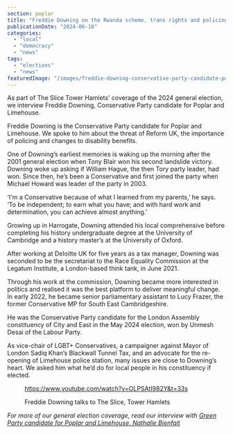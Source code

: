 ```yaml
---
section: poplar
title: "Freddie Downing on the Rwanda scheme, trans rights and policing"
publicationDate: "2024-06-18"
categories: 
  - "local"
  - "democracy"
  - "news"
tags: 
  - "elections"
  - "news"
featuredImage: "/images/freddie-downing-conservative-party-candidate-poplar-limehouse.jpg"
---
```


As part of The Slice Tower Hamlets’ coverage of the 2024 general election, we interview Freddie Downing, Conservative Party candidate for Poplar and Limehouse.

Freddie Downing is the Conservative Party candidate for Poplar and Limehouse. We spoke to him about the threat of Reform UK, the importance of policing and changes to disability benefits.

One of Downing’s earliest memories is waking up the morning after the 2001 general election when Tony Blair won his second landslide victory. Downing woke up asking if William Hague, the then Tory party leader, had won. Since then, he’s been a Conservative and first joined the party when Michael Howard was leader of the party in 2003. 

‘I'm a Conservative because of what I learned from my parents,’ he says. ‘To be independent; to earn what you have; and with hard work and determination, you can achieve almost anything.’

Growing up in Harrogate, Downing attended his local comprehensive before completing his history undergraduate degree at the University of Cambridge and a history master’s at the University of Oxford. 

After working at Deloitte UK for five years as a tax manager, Downing was seconded to be the secretariat to the Race Equality Commission at the Legatum Institute, a London-based think tank, in June 2021. 

Through his work at the commission, Downing became more interested in politics and realised it was the best platform to deliver meaningful change. In early 2022, he became senior parliamentary assistant to Lucy Frazer, the former Conservative MP for South East Cambridgeshire.

He was the Conservative Party candidate for the London Assembly constituency of City and East in the May 2024 election, won by Unmesh Desai of the Labour Party. 

As vice-chair of LGBT+ Conservatives, a campaigner against Mayor of London Sadiq Khan’s Blackwall Tunnel Tax, and an advocate for the re-opening of Limehouse police station, many issues are close to Downing’s heart. We asked him what he’d do for local people in his constituency if elected. 

<figure>

https://www.youtube.com/watch?v=OLPSAtI982Y&t=33s

<figcaption>

Freddie Downing talks to The Slice, Tower Hamlets

</figcaption>



</figure>

_For more of our general election coverage, read our interview with [Green Party candidate for Poplar and Limehouse, Nathalie Bienfait](https://poplarlondon.co.uk/nathalie-bienfait-green-party-candidate-poplar-limehouse-interview/)_
